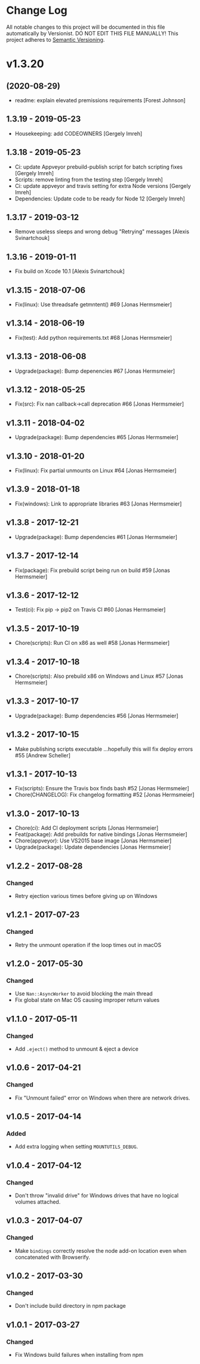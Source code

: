 # Change Log

All notable changes to this project will be documented in this file
automatically by Versionist. DO NOT EDIT THIS FILE MANUALLY!
This project adheres to [Semantic Versioning](http://semver.org/).

# v1.3.20
## (2020-08-29)

* readme: explain elevated premissions requirements [Forest Johnson]

## 1.3.19 - 2019-05-23

* Housekeeping: add CODEOWNERS [Gergely Imreh]

## 1.3.18 - 2019-05-23

* Ci: update Appveyor prebuild-publish script for batch scripting fixes [Gergely Imreh]
* Scripts: remove linting from the testing step [Gergely Imreh]
* Ci: update appveyor and travis setting for extra Node versions [Gergely Imreh]
* Dependencies: Update code to be ready for Node 12 [Gergely Imreh]

## 1.3.17 - 2019-03-12

* Remove useless sleeps and wrong debug "Retrying" messages [Alexis Svinartchouk]

## 1.3.16 - 2019-01-11

* Fix build on Xcode 10.1 [Alexis Svinartchouk]

## v1.3.15 - 2018-07-06

* Fix(linux): Use threadsafe getmntent() #69 [Jonas Hermsmeier]

## v1.3.14 - 2018-06-19

* Fix(test): Add python requirements.txt #68 [Jonas Hermsmeier]

## v1.3.13 - 2018-06-08

* Upgrade(package): Bump depenencies #67 [Jonas Hermsmeier]

## v1.3.12 - 2018-05-25

* Fix(src): Fix nan callback->call deprecation #66 [Jonas Hermsmeier]

## v1.3.11 - 2018-04-02

* Upgrade(package): Bump dependencies #65 [Jonas Hermsmeier]

## v1.3.10 - 2018-01-20

* Fix(linux): Fix partial unmounts on Linux #64 [Jonas Hermsmeier]

## v1.3.9 - 2018-01-18

* Fix(windows): Link to appropriate libraries #63 [Jonas Hermsmeier]

## v1.3.8 - 2017-12-21

* Upgrade(package): Bump dependencies #61 [Jonas Hermsmeier]

## v1.3.7 - 2017-12-14

* Fix(package): Fix prebuild script being run on build #59 [Jonas Hermsmeier]

## v1.3.6 - 2017-12-12

* Test(ci): Fix pip -> pip2 on Travis CI #60 [Jonas Hermsmeier]

## v1.3.5 - 2017-10-19

* Chore(scripts): Run CI on x86 as well #58 [Jonas Hermsmeier]

## v1.3.4 - 2017-10-18

* Chore(scripts): Also prebuild x86 on Windows and Linux #57 [Jonas Hermsmeier]

## v1.3.3 - 2017-10-17

* Upgrade(package): Bump dependencies #56 [Jonas Hermsmeier]

## v1.3.2 - 2017-10-15

* Make publishing scripts executable ...hopefully this will fix deploy errors #55 [Andrew Scheller]

## v1.3.1 - 2017-10-13

* Fix(scripts): Ensure the Travis box finds bash #52 [Jonas Hermsmeier]
* Chore(CHANGELOG): Fix changelog formatting #52 [Jonas Hermsmeier]

## v1.3.0 - 2017-10-13

* Chore(ci): Add CI deployment scripts [Jonas Hermsmeier]
* Feat(package): Add prebuilds for native bindings [Jonas Hermsmeier]
* Chore(appveyor): Use VS2015 base image [Jonas Hermsmeier]
* Upgrade(package): Update dependencies [Jonas Hermsmeier]

## v1.2.2 - 2017-08-28

### Changed

- Retry ejection various times before giving up on Windows

## v1.2.1 - 2017-07-23

### Changed

- Retry the unmount operation if the loop times out in macOS

## v1.2.0 - 2017-05-30

### Changed

- Use `Nan::AsyncWorker` to avoid blocking the main thread
- Fix global state on Mac OS causing improper return values

## v1.1.0 - 2017-05-11

### Changed

- Add `.eject()` method to unmount & eject a device

## v1.0.6 - 2017-04-21

### Changed

- Fix "Unmount failed" error on Windows when there are network drives.

## v1.0.5 - 2017-04-14

### Added

- Add extra logging when setting `MOUNTUTILS_DEBUG`.

## v1.0.4 - 2017-04-12

### Changed

- Don't throw "invalid drive" for Windows drives that have no logical volumes
  attached.

## v1.0.3 - 2017-04-07

### Changed

- Make `bindings` correctly resolve the node add-on location even when
  concatenated with Browserify.

## v1.0.2 - 2017-03-30

### Changed

- Don't include build directory in npm package

## v1.0.1 - 2017-03-27

### Changed

- Fix Windows build failures when installing from npm
